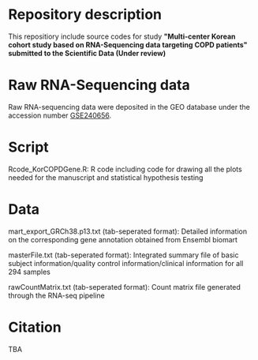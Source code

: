 # Repository description
This repositiory include source codes for study **"Multi-center Korean cohort study based on RNA-Sequencing data targeting COPD patients" submitted to the Scientific Data (Under review)** 

# Raw RNA-Sequencing data

Raw RNA-sequencing data were deposited in the GEO database under the accession number [GSE240656](https://www.ncbi.nlm.nih.gov/geo/query/acc.cgi?acc=GSE240656). 

# Script
Rcode_KorCOPDGene.R: R code including code for drawing all the plots needed for the manuscript and statistical hypothesis testing

# Data
mart_export_GRCh38.p13.txt (tab-seperated format): Detailed information on the corresponding gene annotation obtained from Ensembl biomart

masterFile.txt (tab-seperated format): Integrated summary file of basic subject information/quality control information/clinical information for all 294 samples

rawCountMatrix.txt (tab-seperated format): Count matrix file generated through the RNA-seq pipeline

# Citation
TBA
